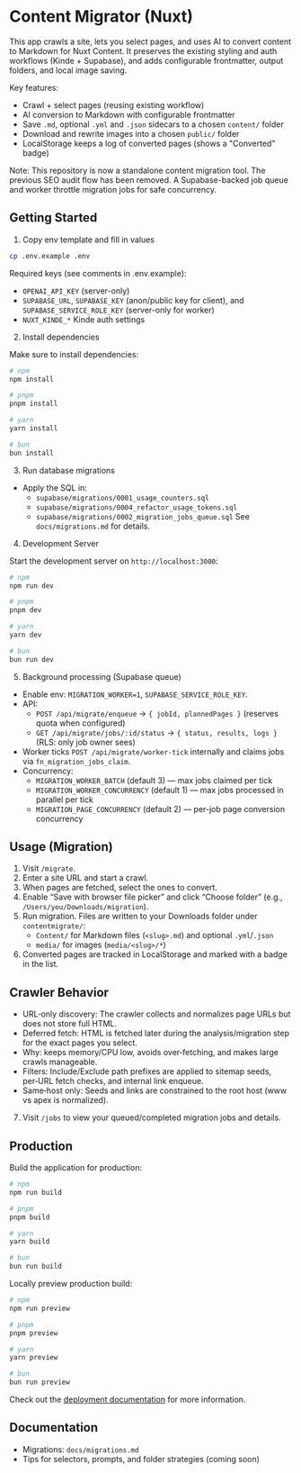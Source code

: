 # Content Migrator (Nuxt)

This app crawls a site, lets you select pages, and uses AI to convert content to Markdown for Nuxt Content. It preserves the existing styling and auth workflows (Kinde + Supabase), and adds configurable frontmatter, output folders, and local image saving.

Key features:

- Crawl + select pages (reusing existing workflow)
- AI conversion to Markdown with configurable frontmatter
- Save `.md`, optional `.yml` and `.json` sidecars to a chosen `content/` folder
- Download and rewrite images into a chosen `public/` folder
- LocalStorage keeps a log of converted pages (shows a "Converted" badge)

Note: This repository is now a standalone content migration tool. The previous SEO audit flow has been removed. A Supabase-backed job queue and worker throttle migration jobs for safe concurrency.

## Getting Started

1) Copy env template and fill in values

```bash
cp .env.example .env
```

Required keys (see comments in .env.example):

- `OPENAI_API_KEY` (server-only)
- `SUPABASE_URL`, `SUPABASE_KEY` (anon/public key for client), and `SUPABASE_SERVICE_ROLE_KEY` (server-only for worker)
- `NUXT_KINDE_*` Kinde auth settings

2) Install dependencies

Make sure to install dependencies:

```bash
# npm
npm install

# pnpm
pnpm install

# yarn
yarn install

# bun
bun install
```

3) Run database migrations

- Apply the SQL in:
  - `supabase/migrations/0001_usage_counters.sql`
  - `supabase/migrations/0004_refactor_usage_tokens.sql`
  - `supabase/migrations/0002_migration_jobs_queue.sql`
  See `docs/migrations.md` for details.

4) Development Server

Start the development server on `http://localhost:3000`:

```bash
# npm
npm run dev

# pnpm
pnpm dev

# yarn
yarn dev

# bun
bun run dev
```

5) Background processing (Supabase queue)

- Enable env: `MIGRATION_WORKER=1`, `SUPABASE_SERVICE_ROLE_KEY`.
- API:
  - `POST /api/migrate/enqueue` → `{ jobId, plannedPages }` (reserves quota when configured)
  - `GET /api/migrate/jobs/:id/status` → `{ status, results, logs }` (RLS: only job owner sees)
- Worker ticks `POST /api/migrate/worker-tick` internally and claims jobs via `fn_migration_jobs_claim`.
 - Concurrency:
   - `MIGRATION_WORKER_BATCH` (default 3) — max jobs claimed per tick
   - `MIGRATION_WORKER_CONCURRENCY` (default 1) — max jobs processed in parallel per tick
   - `MIGRATION_PAGE_CONCURRENCY` (default 2) — per-job page conversion concurrency

## Usage (Migration)

1. Visit `/migrate`.
2. Enter a site URL and start a crawl.
3. When pages are fetched, select the ones to convert.
4. Enable “Save with browser file picker” and click “Choose folder” (e.g., `/Users/you/Downloads/migration`).
5. Run migration. Files are written to your Downloads folder under `contentmigrate/`:
   - `Content/` for Markdown files (`<slug>.md`) and optional `.yml`/`.json`
   - `media/` for images (`media/<slug>/*`)
6. Converted pages are tracked in LocalStorage and marked with a badge in the list.

## Crawler Behavior

- URL‑only discovery: The crawler collects and normalizes page URLs but does not store full HTML.
- Deferred fetch: HTML is fetched later during the analysis/migration step for the exact pages you select.
- Why: keeps memory/CPU low, avoids over‑fetching, and makes large crawls manageable.
- Filters: Include/Exclude path prefixes are applied to sitemap seeds, per‑URL fetch checks, and internal link enqueue.
- Same‑host only: Seeds and links are constrained to the root host (www vs apex is normalized).
7. Visit `/jobs` to view your queued/completed migration jobs and details.

## Production

Build the application for production:

```bash
# npm
npm run build

# pnpm
pnpm build

# yarn
yarn build

# bun
bun run build
```

Locally preview production build:

```bash
# npm
npm run preview

# pnpm
pnpm preview

# yarn
yarn preview

# bun
bun run preview
```

Check out the [deployment documentation](https://nuxt.com/docs/getting-started/deployment) for more information.

## Documentation

- Migrations: `docs/migrations.md`
- Tips for selectors, prompts, and folder strategies (coming soon)
